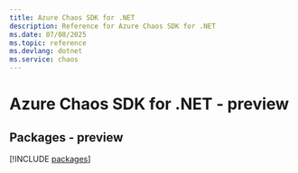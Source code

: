 ```yaml
---
title: Azure Chaos SDK for .NET
description: Reference for Azure Chaos SDK for .NET
ms.date: 07/08/2025
ms.topic: reference
ms.devlang: dotnet
ms.service: chaos
---
```

# Azure Chaos SDK for .NET - preview
## Packages - preview
[!INCLUDE [packages](chaos-index.md)]